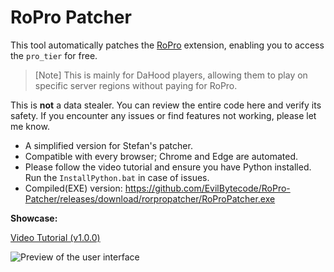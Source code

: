# RoPro Patcher

This tool automatically patches the [RoPro](https://chrome.google.com/webstore/detail/ropro-enhance-your-roblox/adbacgifemdbhdkfppmeilbgppmhaobf?hl=en-GB) extension, enabling you to access the `pro_tier` for free.

> [Note] This is mainly for DaHood players, allowing them to play on specific server regions without paying for RoPro.

This is **not** a data stealer. You can review the entire code here and verify its safety. If you encounter any issues or find features not working, please let me know.

- A simplified version for Stefan's patcher.
- Compatible with every browser; Chrome and Edge are automated.
- Please follow the video tutorial and ensure you have Python installed. Run the `InstallPython.bat` in case of issues.
- Compiled(EXE) version: https://github.com/EvilBytecode/RoPro-Patcher/releases/download/rorpropatcher/RoProPatcher.exe

**Showcase:**

[Video Tutorial (v1.0.0)](https://cdn.discordapp.com/attachments/1202979834729336874/1203366771159998474/0203_2.mp4?ex=65d0d5a3&is=65be60a3&hm=f135ca4d07ccf0e21f69ce408c603203f6582de8552950baeac1f0392843c0b7&)

![Preview of the user interface](https://cdn.discordapp.com/attachments/1202979834729336874/1203294228055326762/image.png?ex=65d09214&is=65be1d14&hm=e137fe4d0df2647f57f5a5875c49086e2551b2bbd0cca53859aa216f7d9a9c73&)

